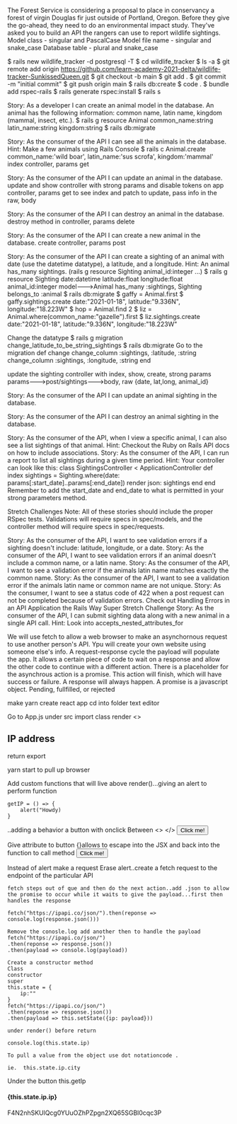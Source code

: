 The Forest Service is considering a proposal to place in conservancy a forest of virgin Douglas fir just outside of Portland, Oregon. Before they give the go-ahead, they need to do an environmental impact study. They've asked you to build an API the rangers can use to report wildlife sightings.
Model class - singular and PascalCase
Model file name - singular and snake_case
Database table - plural and snake_case

$ rails new wildlife_tracker -d postgresql -T
$  cd wildlife_tracker
$  ls -a
$ git remote add origin https://github.com/learn-academy-2021-delta/wildlife-tracker-SunkissedQueen.git
$ git checkout -b main
$ git add .
$ git commit -m "initial commit"
$ git push origin main
$ rails db:create
$  code .
$ bundle add rspec-rails
$  rails generate rspec:install
$  rails s

Story: As a developer I can create an animal model in the database. An animal has the following information: common name, latin name, kingdom (mammal, insect, etc.).
 $ rails g resource Animal common_name:string latin_name:string kingdom:string
$ rails db:migrate

Story: As the consumer of the API I can see all the animals in the database.
Hint: Make a few animals using Rails Console
$ rails c
Animal.create common_name:'wild boar', latin_name:'sus scrofa', kingdom:'mammal'
index controller, params get

Story: As the consumer of the API I can update an animal in the database.
update and show controller with strong params and disable tokens on app controller, 
params get to see index and patch to update, pass info in the raw, body

Story: As the consumer of the API I can destroy an animal in the database.
destroy method in controller, params delete

Story: As the consumer of the API I can create a new animal in the database.
create controller, params post

Story: As the consumer of the API I can create a sighting of an animal with date (use the datetime datatype), a latitude, and a longitude.
Hint: An animal has_many sightings. (rails g resource Sighting animal_id:integer ...)
$ rails g resource Sighting date:datetime latitude:float longitude:float animal_id:integer
model--->Animal has_many :sightings, Sighting belongs_to :animal
$ rails db:migrate
$ gaffy = Animal.first
$ gaffy.sightings.create date:"2021-01-18", latitude:"9.336N", longitude:"18.223W"
$ hop = Animal.find 2
$ liz = Animal.where(common_name:"gazelle").first
$ liz.sightings.create date:"2021-01-18", latitude:"9.336N", longitude:"18.223W"

Change the datatype
$ rails g migration change_latitude_to_be_string_sightings
$ rails db:migrate
Go to the migration
def change
    change_column :sightings, :latitude, :string
    change_column :sightings, :longitude, :string
  end

update the sighting controller with index, show, create, strong params
params--->post/sightings--->body, raw {date, lat,long, animal_id}

Story: As the consumer of the API I can update an animal sighting in the database.


Story: As the consumer of the API I can destroy an animal sighting in the database.


Story: As the consumer of the API, when I view a specific animal, I can also see a list sightings of that animal.
Hint: Checkout the Ruby on Rails API docs on how to include associations.
Story: As the consumer of the API, I can run a report to list all sightings during a given time period.
Hint: Your controller can look like this:
class SightingsController < ApplicationController
  def index
    sightings = Sighting.where(date: params[:start_date]..params[:end_date])
    render json: sightings
  end
end
Remember to add the start_date and end_date to what is permitted in your strong parameters method.

Stretch Challenges
Note: All of these stories should include the proper RSpec tests. Validations will require specs in spec/models, and the controller method will require specs in spec/requests.

Story: As the consumer of the API, I want to see validation errors if a sighting doesn't include: latitude, longitude, or a date.
Story: As the consumer of the API, I want to see validation errors if an animal doesn't include a common name, or a latin name.
Story: As the consumer of the API, I want to see a validation error if the animals latin name matches exactly the common name.
Story: As the consumer of the API, I want to see a validation error if the animals latin name or common name are not unique.
Story: As the consumer, I want to see a status code of 422 when a post request can not be completed because of validation errors.
Check out Handling Errors in an API Application the Rails Way
Super Stretch Challenge
Story: As the consumer of the API, I can submit sighting data along with a new animal in a single API call.
Hint: Look into accepts_nested_attributes_for


We will use fetch to allow a web browser to make an asynchornous request to use another person's API. Ypu will create your own website using someone else's info. A request-response cycle the payload will populate the app. It allows a certain piece of code to wait on a response and allow the other code to continue with a different action. There is a placeholder for the asynchrous action is a promise. This action will finish, which will have success or failure. A response will always happen. A promise is a javascript object. Pending, fullfilled, or rejected

make yarn create react app
cd into folder
text editor

Go to App.js under src
import
class
render
<>
<h2>IP address</h2>
</>
return
export

yarn start to pull up browser


Add custom functions that will live above render()...giving an alert to perform function

    getIP = () => {
        alert("Howdy)
    }
..adding a behavior a button with onclick
Between <> </>
<button>Click me!</button>

Give attribute to button {}allows to escape into the JSX and back into the function to call method
<button onClick={this.getIP}>Click me!</button>

Instead of alert make a request
    Erase alert..create a fetch request to the endpoint of the particular API

    fetch steps out of que and then do the next action..add .json to allow the promise to occur while it waits to give the payload...first then handles the response

    fetch("https://ipapi.co/json/").then(reponse => console.log(response.json()))

    Remove the conosle.log add another then to handle the payload
    fetch("https://ipapi.co/json/")
    .then(reponse => response.json())
    .then(payload => console.log(payload))

    Create a constructor method
    Class
    constructor
    super
    this.state = {
        ip:""
    }
    fetch("https://ipapi.co/json/")
    .then(reponse => response.json())
    .then(payload => this.setState({ip: payload}))

    under render() before return

    console.log(this.state.ip)

    To pull a value from the object use dot notationcode .
    
    ie.  this.state.ip.city

Under the button this.getIp
<h4>{this.state.ip.ip}</h4>

F4N2nhSKUlQcg0YUuOZhPZpgn2XQ65SGBl0cqc3P